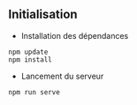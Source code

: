 ## Initialisation

- Installation des dépendances

```shell script
npm update
npm install
```

- Lancement du serveur

```shell script
npm run serve
```
